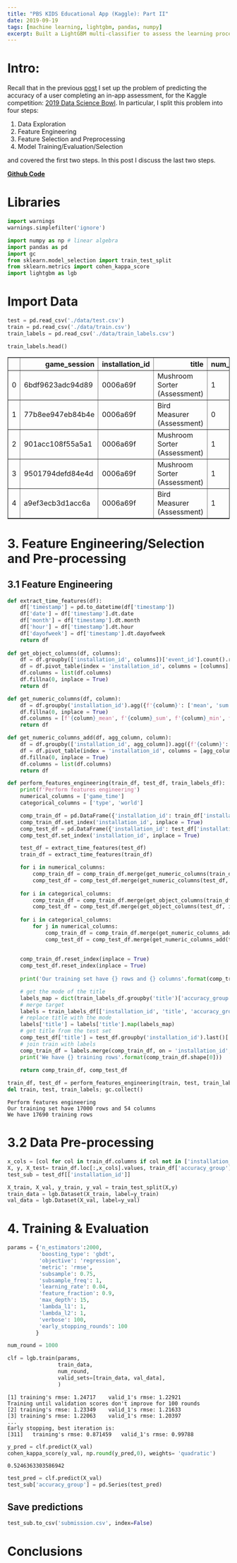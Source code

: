 ```yaml
---
title: "PBS KIDS Educational App (Kaggle): Part II"
date: 2019-09-19
tags: [machine learning, lightgbm, pandas, numpy]
excerpt: Built a LightGBM multi-classifier to assess the learning process of kids after engaging with educational media
---
```


# Intro:

Recall that in the previous [post](https://vasilis-stylianou.github.io/ML_Kaggle_DSB_1/) I set up the problem of predicting the accuracy of a user completing an in-app assessment, for the Kaggle competition: [2019 Data Science Bowl](https://www.kaggle.com/c/data-science-bowl-2019). In particular, I split this problem into four steps:

1. Data Exploration
2. Feature Engineering
3. Feature Selection and Preprocessing
4. Model Training/Evaluation/Selection

and covered the first two steps. In this post I discuss the last two steps. 

[**Github Code**](https://github.com/vasilis-stylianou/Data-Science/tree/master/Projects/Kaggle_IEEE_Fraud) 

# Libraries


```python
import warnings
warnings.simplefilter('ignore')
```


```python
import numpy as np # linear algebra
import pandas as pd
import gc
from sklearn.model_selection import train_test_split
from sklearn.metrics import cohen_kappa_score
import lightgbm as lgb
```

# Import Data


```python
test = pd.read_csv('./data/test.csv')
train = pd.read_csv('./data/train.csv')
train_labels = pd.read_csv('./data/train_labels.csv')
```


```python
train_labels.head()
```




<div>
<style scoped>
    .dataframe tbody tr th:only-of-type {
        vertical-align: middle;
    }

    .dataframe tbody tr th {
        vertical-align: top;
    }

    .dataframe thead th {
        text-align: right;
    }
</style>
<table border="1" class="dataframe">
  <thead>
    <tr style="text-align: right;">
      <th></th>
      <th>game_session</th>
      <th>installation_id</th>
      <th>title</th>
      <th>num_correct</th>
      <th>num_incorrect</th>
      <th>accuracy</th>
      <th>accuracy_group</th>
    </tr>
  </thead>
  <tbody>
    <tr>
      <td>0</td>
      <td>6bdf9623adc94d89</td>
      <td>0006a69f</td>
      <td>Mushroom Sorter (Assessment)</td>
      <td>1</td>
      <td>0</td>
      <td>1.0</td>
      <td>3</td>
    </tr>
    <tr>
      <td>1</td>
      <td>77b8ee947eb84b4e</td>
      <td>0006a69f</td>
      <td>Bird Measurer (Assessment)</td>
      <td>0</td>
      <td>11</td>
      <td>0.0</td>
      <td>0</td>
    </tr>
    <tr>
      <td>2</td>
      <td>901acc108f55a5a1</td>
      <td>0006a69f</td>
      <td>Mushroom Sorter (Assessment)</td>
      <td>1</td>
      <td>0</td>
      <td>1.0</td>
      <td>3</td>
    </tr>
    <tr>
      <td>3</td>
      <td>9501794defd84e4d</td>
      <td>0006a69f</td>
      <td>Mushroom Sorter (Assessment)</td>
      <td>1</td>
      <td>1</td>
      <td>0.5</td>
      <td>2</td>
    </tr>
    <tr>
      <td>4</td>
      <td>a9ef3ecb3d1acc6a</td>
      <td>0006a69f</td>
      <td>Bird Measurer (Assessment)</td>
      <td>1</td>
      <td>0</td>
      <td>1.0</td>
      <td>3</td>
    </tr>
  </tbody>
</table>
</div>



# 3. Feature Engineering/Selection and Pre-processing

## 3.1 Feature Engineering

```python
def extract_time_features(df):
    df['timestamp'] = pd.to_datetime(df['timestamp'])
    df['date'] = df['timestamp'].dt.date
    df['month'] = df['timestamp'].dt.month
    df['hour'] = df['timestamp'].dt.hour
    df['dayofweek'] = df['timestamp'].dt.dayofweek  
    return df
    
def get_object_columns(df, columns):
    df = df.groupby(['installation_id', columns])['event_id'].count().reset_index()
    df = df.pivot_table(index = 'installation_id', columns = [columns], values = 'event_id')
    df.columns = list(df.columns)
    df.fillna(0, inplace = True)
    return df

def get_numeric_columns(df, column):
    df = df.groupby('installation_id').agg({f'{column}': ['mean', 'sum', 'min', 'max', 'std']})
    df.fillna(0, inplace = True)
    df.columns = [f'{column}_mean', f'{column}_sum', f'{column}_min', f'{column}_max', f'{column}_std']
    return df

def get_numeric_columns_add(df, agg_column, column):
    df = df.groupby(['installation_id', agg_column]).agg({f'{column}': ['mean', 'sum', 'min', 'max', 'std']}).reset_index()
    df = df.pivot_table(index = 'installation_id', columns = [agg_column], values = [col for col in df.columns if col not in ['installation_id', 'type']])
    df.fillna(0, inplace = True)
    df.columns = list(df.columns)
    return df

def perform_features_engineering(train_df, test_df, train_labels_df):
    print(f'Perform features engineering')
    numerical_columns = ['game_time']
    categorical_columns = ['type', 'world']

    comp_train_df = pd.DataFrame({'installation_id': train_df['installation_id'].unique()})
    comp_train_df.set_index('installation_id', inplace = True)
    comp_test_df = pd.DataFrame({'installation_id': test_df['installation_id'].unique()})
    comp_test_df.set_index('installation_id', inplace = True)

    test_df = extract_time_features(test_df)
    train_df = extract_time_features(train_df)

    for i in numerical_columns:
        comp_train_df = comp_train_df.merge(get_numeric_columns(train_df, i), left_index = True, right_index = True)
        comp_test_df = comp_test_df.merge(get_numeric_columns(test_df, i), left_index = True, right_index = True)
    
    for i in categorical_columns:
        comp_train_df = comp_train_df.merge(get_object_columns(train_df, i), left_index = True, right_index = True)
        comp_test_df = comp_test_df.merge(get_object_columns(test_df, i), left_index = True, right_index = True)
    
    for i in categorical_columns:
        for j in numerical_columns:
            comp_train_df = comp_train_df.merge(get_numeric_columns_add(train_df, i, j), left_index = True, right_index = True)
            comp_test_df = comp_test_df.merge(get_numeric_columns_add(test_df, i, j), left_index = True, right_index = True)
    
    
    comp_train_df.reset_index(inplace = True)
    comp_test_df.reset_index(inplace = True)
    
    print('Our training set have {} rows and {} columns'.format(comp_train_df.shape[0], comp_train_df.shape[1]))

    # get the mode of the title
    labels_map = dict(train_labels_df.groupby('title')['accuracy_group'].agg(lambda x:x.value_counts().index[0]))
    # merge target
    labels = train_labels_df[['installation_id', 'title', 'accuracy_group']]
    # replace title with the mode
    labels['title'] = labels['title'].map(labels_map)
    # get title from the test set
    comp_test_df['title'] = test_df.groupby('installation_id').last()['title'].map(labels_map).reset_index(drop = True)
    # join train with labels
    comp_train_df = labels.merge(comp_train_df, on = 'installation_id', how = 'left')
    print('We have {} training rows'.format(comp_train_df.shape[0]))
    
    return comp_train_df, comp_test_df
```


```python
train_df, test_df = perform_features_engineering(train, test, train_labels)
del train, test, train_labels; gc.collect()
```

    Perform features engineering
    Our training set have 17000 rows and 54 columns
    We have 17690 training rows



# 3.2 Data Pre-processing


```python
x_cols = [col for col in train_df.columns if col not in ['installation_id', 'accuracy_group']]
X, y, X_test= train_df.loc[:,x_cols].values, train_df['accuracy_group'].values, test_df.loc[:,x_cols].values
test_sub = test_df[['installation_id']]
```


```python
X_train, X_val, y_train, y_val = train_test_split(X,y)
train_data = lgb.Dataset(X_train, label=y_train)
val_data = lgb.Dataset(X_val, label=y_val)
```

# 4. Training & Evaluation


```python
params = {'n_estimators':2000,
          'boosting_type': 'gbdt',
          'objective': 'regression',
          'metric': 'rmse',
          'subsample': 0.75,
          'subsample_freq': 1,
          'learning_rate': 0.04,
          'feature_fraction': 0.9,
          'max_depth': 15,
          'lambda_l1': 1,  
          'lambda_l2': 1,
          'verbose': 100,
          'early_stopping_rounds': 100
         }
```


```python
num_round = 1000

clf = lgb.train(params,
                train_data,
                num_round,
                valid_sets=[train_data, val_data],
                )
```

    [1]	training's rmse: 1.24717	valid_1's rmse: 1.22921
    Training until validation scores don't improve for 100 rounds
    [2]	training's rmse: 1.23349	valid_1's rmse: 1.21633
    [3]	training's rmse: 1.22063	valid_1's rmse: 1.20397
    ...
    Early stopping, best iteration is:
    [311]	training's rmse: 0.871459	valid_1's rmse: 0.99788



```python
y_pred = clf.predict(X_val)
cohen_kappa_score(y_val, np.round(y_pred,0), weights= 'quadratic')
```
    0.5246363303586942




```python
test_pred = clf.predict(X_val)
test_sub['accuracy_group'] = pd.Series(test_pred)
```

## Save predictions


```python
test_sub.to_csv('submission.csv', index=False)
```

# Conclusions